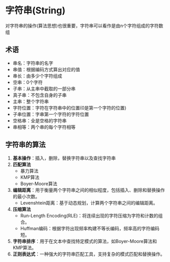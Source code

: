 # 字符串(String)
对字符串的操作(算法思想)也很重要，字符串可以看作是由n个字符组成的字符数组

## 术语
- 串名：字符串的名字
- 串值：根据编码方式算出对应的值
- 串长：由多少个字符组成
- 空串：0个字符
- 子串：从主串中截取的一部分串
- 真子串：不包含自身的子串
- 主串：整个字符串
- 字符位置：字符在字符串中的位置(0是第一个字符的位置)
- 子串位置：字串第一个字符的字符位置
- 空格串：全是空格的字符串
- 串相等：两个串的每个字符相等

## 字符串的算法
1. **基本操作**：插入，删除，替换字符串以及查找字符串
2. **匹配算法**
   - 暴力算法
   - KMP算法
   - Boyer-Moore算法
3. **编辑距离**：用于衡量两个字符串之间的相似程度，包括插入、删除和替换操作的最小次数。
   - Levenshtein距离：基于动态规划，计算两个字符串之间的编辑距离。 
4. **压缩算法**
   - Run-Length Encoding(RLE)：将连续出现的字符压缩为字符和计数的组合。
   - Huffman编码：根据字符出现频率构建不等长编码，频率高的字符编码短。 
5. **字符串排序**：用于在文本中查找特定模式的算法，如Boyer-Moore算法和KMP算法。
6. **正则表达式**：一种强大的字符串匹配工具，支持复杂的模式匹配和替换操作。